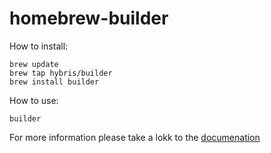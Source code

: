 # homebrew-builder
How to install:

```
brew update
brew tap hybris/builder
brew install builder
```

How to use:

```
builder
```

For more information please take a lokk to the <a href="https://devportal.yaas.io/tools/builder/index.html#HowtoCreateaUIModuleUsingtheBuilderSDKCLI">documenation</a>
